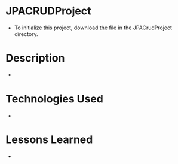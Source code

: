 # JPACRUDProject
- To initialize this project, download the file in the JPACrudProject directory. 

# Description
-


# Technologies Used
-

# Lessons Learned 
-

